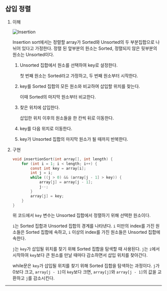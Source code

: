 ## 삽입 정렬

1. 이해

   ![Insertion](https://github.com/user-attachments/assets/6f623463-c361-43f1-99f1-5de595d2b0ab)

   Insertion sort에서는 정렬할 array가 Sorted와 Unsorted의 두 부분집합으로 나뉘어 있다고 가정한다. 정렬 된 앞부분의 원소는 Sorted, 정렬되지 않은 뒷부분의 원소는 Unsorted이다.

   1. Unsorted 집합에서 원소를 선택하여 key로 설정한다.

      첫 번째 원소는 Sorted라고 가정하고, 두 번째 원소부터 시작한다.

   2. key를 Sorted 집합의 모든 원소와 비교하여 삽입할 위치를 찾는다.

      이때 Sorted의 마지막 원소부터 비교한다.

   3. 찾은 위치에 삽입한다.

      삽입한 위치 이후의 원소들을 한 칸씩 뒤로 이동한다.

   4. key를 다음 위치로 이동한다.

   5. key가 Unsorted 집합의 마지막 원소가 될 때까지 반복한다.

2. 구현

   ```c
   void insertionSort(int array[], int length) {
       for (int i = 1; i < length; i++) {
           const int key = array[i];
           int j = i;
           while ((j > 0) && (array[j - 1] > key)) {
               array[j] = array[j - 1];
               j--;
           }
           array[j] = key;
       }
   }
   ```

   위 코드에서 `key` 변수는 Unsorted 집합에서 정렬하기 위해 선택한 원소이다.

   `i`는 Sorted 집합과 Unsorted 집합의 경계를 나타낸다. `i` 미만의 index를 가진 원소들은 Sorted 집합에 속하고, `i` 이상의 index를 가진 원소들은 Unsorted 집합에 속한다.

   `j`는 `key`가 삽입될 위치를 찾기 위해 Sorted 집합을 탐색할 때 사용된다. `j`는 `i`에서 시작하여 `key`보다 큰 원소를 만날 때마다 감소하면서 삽입 위치를 찾아간다.

   while문은 `key`가 삽입될 위치를 찾기 위해 Sorted 집합을 탐색하는 과정이다. `j`가 0보다 크고, `array[j - 1]`이 `key`보다 크면, `array[j]`와 `array[j - 1]`의 값을 교환하고 `j`를 감소시킨다.

---
